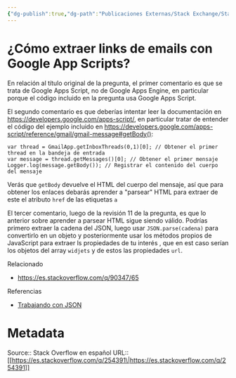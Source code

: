 ```yaml
---
{"dg-publish":true,"dg-path":"Publicaciones Externas/Stack Exchange/Stack Overflow en español/es.stackoverflow.com-254391.md","permalink":"/publicaciones-externas/stack-exchange/stack-overflow-en-espanol/es-stackoverflow-com-254391/","title":"¿Cómo extraer links de emails con Google App Scripts?","hide":true,"noteIcon":"\"0\"","created":"2024-04-03T12:49:10.759-06:00","updated":"2024-04-05T16:43:55.207-06:00"}
---
```


# ¿Cómo extraer links de emails con Google App Scripts?

En relación al título original de la pregunta, el primer comentario es que se trata de Google Apps Script, no de Google Apps Engine, en particular porque el código incluido en la pregunta usa Google Apps Script.

El segundo comentario es que deberías intentar leer la documentación en https://developers.google.com/apps-script/, en particular tratar de entender el código del ejemplo incluido en https://developers.google.com/apps-script/reference/gmail/gmail-message#getBody():

    var thread = GmailApp.getInboxThreads(0,1)[0]; // Obtener el primer thread en la bandeja de entrada
    var message = thread.getMessages()[0]; // Obtener el primer mensaje
    Logger.log(message.getBody()); // Registrar el contenido del cuerpo del mensaje

Verás que `getBody` devuelve el HTML del cuerpo del mensaje, así que para obtener los enlaces debarás aprender a "parsear" HTML para extraer de este el atributo `href` de las etiquetas `a`

El tercer comentario, luego de la revisión 11 de la pregunta, es que lo anterior sobre aprender a parsear HTML sigue siendo válido. Podrías primero extraer la cadena del JSON, luego usar `JSON.parse(cadena)` para convertirlo en un objeto y posteriormente usar los métodos propios de JavaScript para extraer ls propiedades de tu interés , que en est caso serían los objetos del array `widjets` y de estos las propiedades `url`.

Relacionado

- https://es.stackoverflow.com/q/90347/65

Referencias

- [Trabajando con JSON
](https://developer.mozilla.org/es/docs/Learn/JavaScript/Objects/JSON)

# Metadata
Source:: Stack Overflow en español
URL:: [[https://es.stackoverflow.com/q/254391\|https://es.stackoverflow.com/q/254391]]


